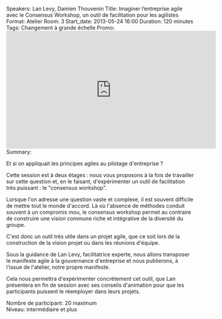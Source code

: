 Speakers: Lan Levy, Damien Thouvenin
Title: Imaginer l’entreprise agile avec le Consensus Workshop, un outil de facilitation pour les agilistes
Format: Atelier
Room: 3
Start_date: 2013-05-24 16:00
Duration: 120 minutes
Tags: Changement à grande échelle
Promo: <iframe width="560" height="315" src="http://www.youtube.com/embed/4PGR1sKc4rg" frameborder="0" allowfullscreen></iframe>
Summary:

Et si on appliquait les principes agiles au pilotage d'entreprise ?

Cette session est à deux étages : nous vous proposons à la fois de travailler sur cette question et, en le faisant, d'expérimenter un outil de facilitation très puissant : le "consensus workshop".

Lorsque l'on adresse une question vaste et complexe, il est souvent difficile de mettre tout le monde d'accord.
Là où l'absence de méthodes conduit souvent à un compromis mou, le consensus workshop permet au contraire de construire une vision commune riche et intégrative de la diversité du groupe.

C'est donc un outil très utile dans un projet agile, que ce soit lors de la construction de la vision projet ou dans les réunions d'équipe.

Sous la guidance de Lan Levy, facilitatrice experte, nous allons transposer le manifeste agile à la gouvernance d'entreprise et nous publierons, à l'issue de l'atelier, notre propre manifeste.

Cela nous permettra d'expérimenter concrètement cet outil, que Lan présentera en fin de session avec ses conseils d'animation pour que les participants puissent le réemployer dans leurs projets.

Nombre de participant: 20 maximum  
Niveau: intermédiaire et plus
